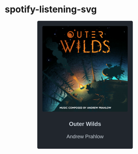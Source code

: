 # spotify-listening-svg

<!-- spotify-listening-svg-start -->
<p align="center"><img src="https://raw.githubusercontent.com/beam41/spotify-listening-svg/dev/top-song-1633192650163.svg" height="400"/></p>
<!-- spotify-listening-svg-end -->







